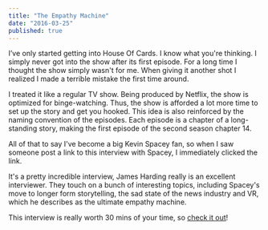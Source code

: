 ```yaml
---
title: "The Empathy Machine"
date: "2016-03-25"
published: true
---
```


I’ve only started getting into House Of Cards. I know what you're thinking. I simply never got into the show after its first episode. For a long time I thought the show simply wasn't for me. When giving it another shot I realized I made a terrible mistake the first time around.

I treated it like a regular TV show. Being produced by Netflix, the show is optimized for binge-watching. Thus, the show is afforded a lot more time to set up the story and get you hooked. This idea is also reinforced by the naming convention of the episodes. Each episode is a chapter of a long-standing story, making the first episode of the second season chapter 14.

All of that to say I've become a big Kevin Spacey fan, so when I saw someone post a link to this interview with Spacey, I immediately clicked the link.

It's a pretty incredible interview, James Harding really is an excellent interviewer. They touch on a bunch of interesting topics, including Spacey's move to longer form storytelling, the sad state of the news industry and VR, which he describes as the ultimate empathy machine.

This interview is really worth 30 mins of your time, so [check it out](http://youtu.be/qNTIo45bOu0)!
